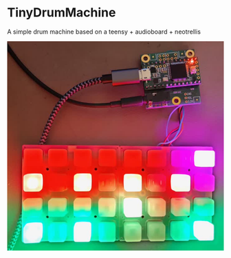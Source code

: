 # TinyDrumMachine
A simple drum machine based on a teensy + audioboard + neotrellis

![photo](assets/photo.jpg)